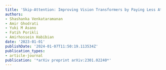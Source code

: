 ```yaml
---
title: 'Skip-Attention: Improving Vision Transformers by Paying Less Attention'
authors:
- Shashanka Venkataramanan
- Amir Ghodrati
- Yuki M Asano
- Fatih Porikli
- Amirhossein Habibian
date: '2023-01-01'
publishDate: '2024-01-07T11:50:19.113534Z'
publication_types:
- article-journal
publication: '*arXiv preprint arXiv:2301.02240*'
---
```

